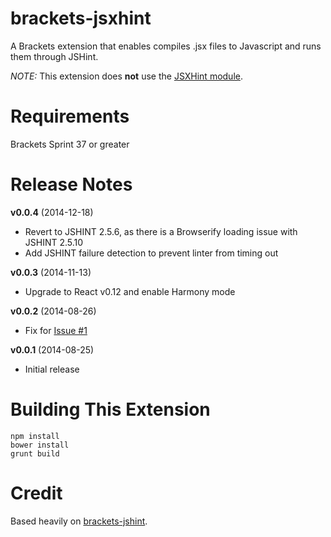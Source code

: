 brackets-jsxhint
=================

A Brackets extension that enables compiles .jsx files to Javascript and runs them through JSHint.

*NOTE:* This extension does **not** use the [JSXHint module](https://github.com/STRML/JSXHint).

Requirements
=====

Brackets Sprint 37 or greater

Release Notes
=====

**v0.0.4** (2014-12-18)

- Revert to JSHINT 2.5.6, as there is a Browserify loading issue with JSHINT 2.5.10
- Add JSHINT failure detection to prevent linter from timing out

**v0.0.3** (2014-11-13)

- Upgrade to React v0.12 and enable Harmony mode

**v0.0.2** (2014-08-26)

- Fix for [Issue #1](https://github.com/globexdesigns/brackets-jsxhint/issues/1)

**v0.0.1** (2014-08-25)

- Initial release

Building This Extension
=====

```
npm install
bower install
grunt build
```

Credit
=====

Based heavily on [brackets-jshint](https://github.com/cfjedimaster/brackets-jshint/).